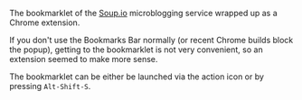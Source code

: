 The bookmarklet of the [Soup.io](http://soup.io) microblogging service wrapped up as a Chrome extension.

If you don't use the Bookmarks Bar normally (or recent Chrome builds block the popup), getting to the bookmarklet is not very convenient, so an extension seemed to make more sense. 

The bookmarklet can be either be launched via the action icon or by pressing `Alt-Shift-S`.
